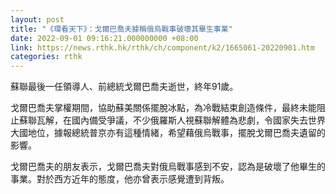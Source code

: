 ```yaml
---
layout: post
title: "《環看天下》：戈爾巴喬夫據稱俄烏戰事破壞其畢生事業"
date: 2022-09-01 09:16:21.000000000 +08:00
link: https://news.rthk.hk/rthk/ch/component/k2/1665061-20220901.htm
categories: rthk
---
```


蘇聯最後一任領導人、前總統戈爾巴喬夫逝世，終年91歲。

戈爾巴喬夫掌權期間，協助蘇美關係擺脫冰點，為冷戰結束創造條件，最終未能阻止蘇聯瓦解，在國內備受爭議，不少俄羅斯人視蘇聯解體為悲劇，令國家失去世界大國地位，據報總統普京亦有這種情緒，希望藉俄烏戰事，擺脫戈爾巴喬夫遺留的影響。

戈爾巴喬夫的朋友表示，戈爾巴喬夫對俄烏戰事感到不安，認為是破壞了他畢生的事業。對於西方近年的態度，他亦曾表示感覺遭到背叛。
